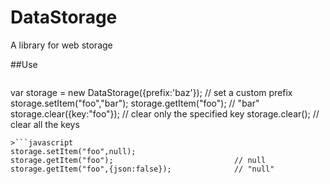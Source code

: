 # DataStorage
A library for web storage

##Use
>```javascript
var storage = new DataStorage({prefix:'baz'});    // set a custom prefix
storage.setItem("foo","bar");
storage.getItem("foo");                           // "bar"
storage.clear({key:"foo"});                       // clear only the specified key
storage.clear();                                  // clear all the keys
```
>```javascript
storage.setItem("foo",null);
storage.getItem("foo");                           // null
storage.getItem("foo",{json:false});              // "null"

